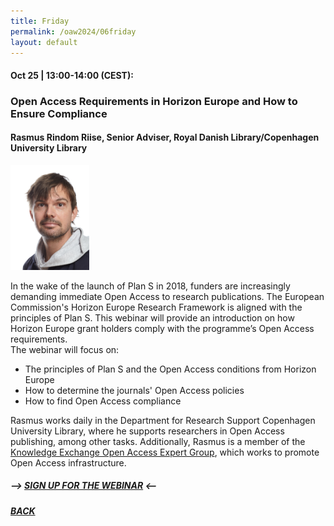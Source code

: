```yaml
---
title: Friday
permalink: /oaw2024/06friday
layout: default
---
```


#### Oct 25 | 13:00-14:00 (CEST):

### Open Access Requirements in Horizon Europe and How to Ensure Compliance

#### Rasmus Rindom Riise, Senior Adviser, Royal Danish Library/Copenhagen University Library

<img src="/oaw2024/images/rarr.png" alt="Rasmus Rindom Riise" style="height: 25%; width:25%;"/>

<p>In the wake of the launch of Plan S in 2018, funders are increasingly demanding immediate Open Access to research publications. The European Commission's Horizon Europe Research Framework is aligned with the principles of Plan S. This webinar will provide an introduction on how Horizon Europe grant holders comply with the programme’s Open Access requirements.<br>
The webinar will focus on:<br>
<div>
  <ul>
    <li>The principles of Plan S and the Open Access conditions from Horizon Europe </li>
    <li>How to determine the journals' Open Access policies </li>
    <li>How to find Open Access compliance </li>
  </ul>
</div>
</p>
<p>Rasmus works daily in the Department for Research Support Copenhagen University Library, where he supports researchers in Open Access publishing, among other tasks. Additionally, Rasmus is a member of the <a href="https://www.knowledge-exchange.info/projects/project/open-access">Knowledge Exchange Open Access Expert Group</a>, which works to promote Open Access infrastructure.</p>

##### --> [SIGN UP FOR THE WEBINAR](https://docs.google.com/forms/d/e/1FAIpQLSek6t6mPZv-ASkYQgLluDCTAy-5RJEt5Gq-Ufd0gJU4X21fog/viewform?usp=sf_link) <--

##### [BACK](https://openaccess.dk/oaw2024#programme-of-the-danish-open-access-week-2024)



